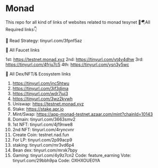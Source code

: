 # Monad
This repo for all kind of links of websites related to monad tesynet
🤑🪂All Required links👇

🔹 Read Strategy: tinyurl.com/3fpnf5az

📎 All Faucet links

1st: https://testnet.monad.xyz 
2nd: https://tinyurl.com/yt4v4dhw
3rd: https://tinyurl.com/4frju7c5
4th: https://tinyurl.com/ysn3y5wc

📎 All Dex/NFT/& Ecosystem links

1) https://tinyurl.com/jnc5htwu
2) https://tinyurl.com/3jf3djma
3) https://tinyurl.com/wdr7juj3
4) https://tinyurl.com/3wz2kywh
5) Uniswap: https://testnet.monad.xyz
6) Stake: https://stake.apr.io
7)  Mint/Swap: https://app-monad-testnet.azaar.com/mint?chainId=10143
8) Domain: tinyurl.com/3663smv2
9) 1st NFT: tinyurl.com/4jf9nwe8
10) 2nd NFT: tinyurl.com/4ryncvnr
11) Create Coin: testnet.nad.fun
12) For LP: tinyurl.com/2p99acp9
13) staking: tinyurl.com/mr3vd6p4
14) Bean dex: tinyurl.com/mrxk7bpy
15) Gaming: tinyurl.com/4y9z7cn2
Code: feature_earning
 Vote: tinyurl.com/29bbh9pa
Code: OXHXOUE0YA

 
      
   

